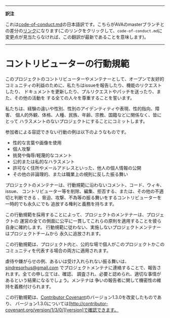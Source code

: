 ___
**訳注**

これは[code-of-conduct.md](https://github.com/sindresorhus/ava/blob/master/code-of-conduct.md)の日本語訳です。こちらがAVAのmasterブランチとの差分の[リンク](https://github.com/sindresorhus/ava/compare/b76f3d513a41edd876f70fc3e61d7d968cd531a6...master#diff-cb1a0a79c5c751cd6b2568e604d23237ff8eb85f)になります(このリンクをクリックして、`code-of-conduct.md`に変更点が見当たらなければ、この翻訳が最新であることを意味します)。
___

# コントリビューターの行動規範

このプロジェクトのコントリビューターやメンテナーとして、オープンで友好的
コミュニティの利益のために、私たちはissueを報告したり、機能のリクエストしたり、
ドキュメントを更新したり、プルリクエストやパッチを送ったり、また、その他の活動を
する全ての人々を尊重することを誓います。

私たちは、経験の違いや性別、性別のアイデンティティや表現、性的指向、障害、
個人的外観、体格、人種、民族、年齢、宗教、国籍などに関係なく、皆にとって
ハラスメントのないプロジェクトにすることにコミットします。


参加者による容認できない行動の例は以下のようなものです。


* 性的な言葉や画像を使用
* 個人攻撃
* 挑発や侮辱/軽蔑的なコメント
* 公的または私的なハラスメント
* 許可なく住所やメールアドレスといった、他人の個人情報の公開
* その他の非論理的、または職業上の規則に反した振る舞い

プロジェクトのメンテナーは、行動規範に沿わないコメント、コード、ウィキ、issue、
コントリビューター等を削除、編集、拒否する、または、その他の不適切と判断できる
、脅迫、攻撃、不為等の振る舞いをするコントリビューターを一時的でも永久にでも
追放する権利と義務を持ちます。

この行動規範を採用することによって、プロジェクトのメンテナーは、プロジェクトの
運営の全ての側面に公平に一貫してこれらの原則を適用することを彼ら自身に確約します。
行動規範に従わない、実施しないプロジェクトメンテナーはプロジェクトチームから
永久に追放されます。

この行動規範は、プロジェクト内と、公的な場で個人がこのプロジェクトかこの
コミュニティを代表する場合の両方に適用されます。

虐待や嫌がらせの例、あるいは受け入れられない振る舞いは、sindresorhus@gmail.com
でプロジェクトメンテナに連絡することで、報告されます。全ての申し立ては、確認、
調査され、必要と認められ、適切な事情があるという結果になるでしょう。メンテナは
争いの報告者に関して機密性の維持を義務付けられます。



この行動規範は、[Contributor Covenant][homepage]のバージョン1.3.0を改変したものであり、
バージョン1.3.0については[http://contributor-covenant.org/version/1/3/0/][version]で確認できます。


[homepage]: http://contributor-covenant.org
[version]: http://contributor-covenant.org/version/1/3/0/
